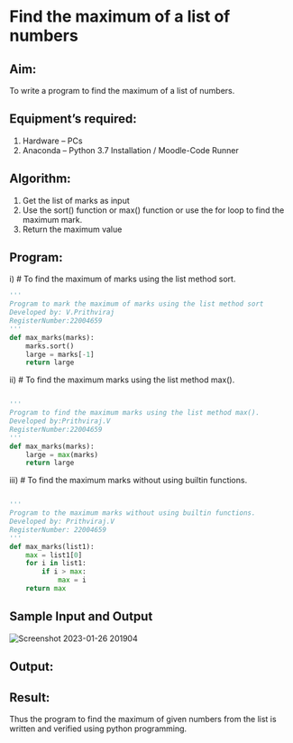 # Find the maximum of a list of numbers
## Aim:
To write a program to find the maximum of a list of numbers.
## Equipment’s required:
1.	Hardware – PCs
2.	Anaconda – Python 3.7 Installation / Moodle-Code Runner
## Algorithm:
1.	Get the list of marks as input
2.	Use the sort() function or max() function or use the for loop to find the maximum mark.
3.	Return the maximum value
## Program:

i)	# To find the maximum of marks using the list method sort.
```Python
''' 
Program to mark the maximum of marks using the list method sort
Developed by: V.Prithviraj
RegisterNumber:22004659 
'''
def max_marks(marks):
    marks.sort()
    large = marks[-1]
    return large


```

ii)	# To find the maximum marks using the list method max().
```Python

''' 
Program to find the maximum marks using the list method max().
Developed by:Prithviraj.V 
RegisterNumber:22004659 
'''
def max_marks(marks):
    large = max(marks)
    return large

```

iii) # To find the maximum marks without using builtin functions.
```Python

''' 
Program to the maximum marks without using builtin functions.
Developed by: Prithviraj.V
RegisterNumber: 22004659
'''
def max_marks(list1):
    max = list1[0]
    for i in list1:
        if i > max:
            max = i
    return max        

```
## Sample Input and Output
![Screenshot 2023-01-26 201904](https://user-images.githubusercontent.com/121418418/214884179-3ccf128f-5c2f-4163-887a-59beb745321d.png)


## Output:

## Result:
Thus the program to find the maximum of given numbers from the list is written and verified using python programming.
